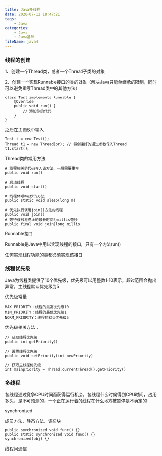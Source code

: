 ```yaml
---
title: Java多线程
date: 2020-07-12 18:47:21
tags:
	- Java
categories:
	- Java
	- Java基础
fileName: java4
---
```


### 线程的创建

1、创建一个Thread类，或者一个Thread子类的对象

2、创建一个实现Runnable接口的类的对象（解决Java只能单继承的限制，同时可以避免重写Thread类中的其他方法）

```
class Test implements Runnable {
	@Override
	public void run() {
		// 添加你的代码
	}
}
```

之后在主函数中输入

```
Test t = new Test();
Thread t1 = new Thread(pr);	// 将创建好的通过参数传入Thread
t1.start();
```





Thread类的常用方法

```
# 线程相关的代码写入该方法，一般需要重写
public void run()

# 启动线程
public void start()

# 线程休眠m毫秒的方法
public static void sleep(long m)

# 优先执行调用join()方法的线程
public void join()
# 等待该线程终止的最长时间为millis毫秒
public final void join(long millis)
```



Runnable接口

Runnable是Java中用以实现线程的接口，只有一个方法run()

任何实现线程功能的类都必须实现该接口



### 线程优先级

Java为线程类提供了10个优先级，优先级可以用整数1-10表示，超过范围会抛出异常，主线程默认优先级为5

优先级常量

```
MAX_PRIORITY：线程的最高优先级10
MIN_PRIORITY：线程的最低优先级1
NORM_PRIORITY：线程的默认优先级5
```

优先级相关方法：

```;
// 获取线程优先级
public int getPriority()

// 设置线程优先级
public void setPriority(int newPriority)

// 获取主线程优先级
int mainpriority = Thread.currentThread().getPriority()
```



### 多线程

各线程通过竞争CPU时间而获得运行机会，各线程什么时候得到CPU时间，占用多久，是不可预测的，一个正在运行着的线程在什么地方被暂停是不确定的



synchronized

成员方法，静态方法、语句块

```
public synchronized void func() {}
public static synchronized void func() {}
synchronized(obj) {}
```



线程间通信



